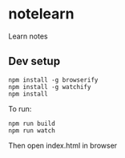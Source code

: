 # notelearn
Learn notes

## Dev setup
```
npm install -g browserify
npm install -g watchify
npm install
```

To run:
```
npm run build
npm run watch
```
Then open index.html in browser
